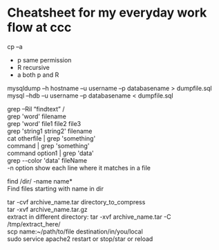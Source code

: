 # Cheatsheet for my everyday work flow at ccc

cp –a  
-	p same permission  
-	R recursive  
-	a both p and R  

mysqldump –h hostname –u username –p databasename > dumpfile.sql  
mysql –hdb –u username –p databasename < dumpfile.sql  

grep –Ril “findtext” /   
grep 'word' filename  
grep 'word' file1 file2 file3  
grep 'string1 string2'  filename  
cat otherfile | grep 'something'  
command | grep 'something'  
command option1 | grep 'data'  
grep --color 'data' fileName  
	-n option show each line where it matches in a file  

find /dir/ -name name*  
 Find files starting  with name in dir  

tar -cvf archive_name.tar directory_to_compress  
tar -xvf archive_name.tar.gz  
extract in different directory: tar -xvf archive_name.tar -C /tmp/extract_here/  
scp name:~/path/to/file  destination/in/you/local   
sudo service apache2 restart or stop/star or reload  

